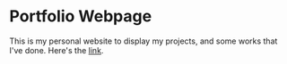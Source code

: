 # Portfolio Webpage
This is my personal website to display my projects, and some works that I've done. 
Here's the [link](https://nichole213.github.io/Nichole_Portfolio_Web/).
